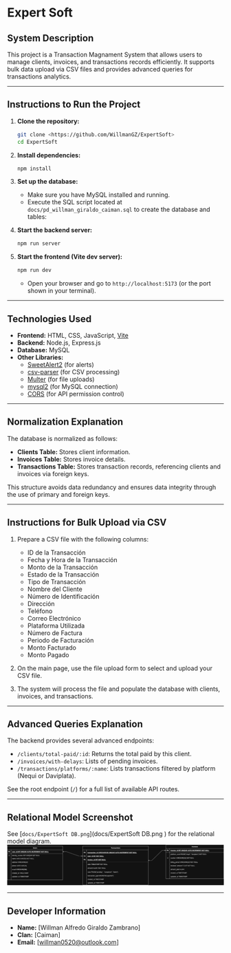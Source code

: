 # Expert Soft

## System Description

This project is a Transaction Magnament System that allows users to manage clients, invoices, and transactions records efficiently. It supports bulk data upload via CSV files and provides advanced queries for transactions analytics.

---

## Instructions to Run the Project

1. **Clone the repository:**
	```sh
	git clone <https://github.com/WillmanGZ/ExpertSoft>
	cd ExpertSoft
	```

2. **Install dependencies:**
	```sh
	npm install
	```

3. **Set up the database:**
	- Make sure you have MySQL installed and running.
	- Execute the SQL script located at `docs/pd_willman_giraldo_caiman.sql` to create the database and tables:

4. **Start the backend server:**
	```sh
	npm run server
	```

5. **Start the frontend (Vite dev server):**
	```sh
	npm run dev
	```
	- Open your browser and go to `http://localhost:5173` (or the port shown in your terminal).

---

## Technologies Used

- **Frontend:** HTML, CSS, JavaScript, [Vite](https://vitejs.dev/)
- **Backend:** Node.js, Express.js
- **Database:** MySQL
- **Other Libraries:** 
  - [SweetAlert2](https://sweetalert2.github.io/) (for alerts)
  - [csv-parser](https://www.npmjs.com/package/csv-parser) (for CSV processing)
  - [Multer](https://www.npmjs.com/package/multer) (for file uploads)
  - [mysql2](https://www.npmjs.com/package/mysql2) (for MySQL connection)
  - [CORS](https://www.npmjs.com/package/cors) (for API permission control)

---

## Normalization Explanation

The database is normalized as follows:

- **Clients Table:** Stores client information.
- **Invoices Table:** Stores invoice details.
- **Transactions Table:** Stores transaction records, referencing clients and invoices via foreign keys.

This structure avoids data redundancy and ensures data integrity through the use of primary and foreign keys.

---

## Instructions for Bulk Upload via CSV

1. Prepare a CSV file with the following columns:
	- ID de la Transacción
	- Fecha y Hora de la Transacción
	- Monto de la Transacción
	- Estado de la Transacción
	- Tipo de Transacción
	- Nombre del Cliente
	- Número de Identificación
	- Dirección
	- Teléfono
	- Correo Electrónico
	- Plataforma Utilizada
	- Número de Factura
	- Periodo de Facturación
	- Monto Facturado
	- Monto Pagado

2. On the main page, use the file upload form to select and upload your CSV file.

3. The system will process the file and populate the database with clients, invoices, and transactions.

---

## Advanced Queries Explanation

The backend provides several advanced endpoints:

- `/clients/total-paid/:id`: Returns the total paid by this client.
- `/invoices/with-delays`: Lists of pending invoices.
- `/transactions/platforms/:name`: Lists transactions filtered by platform (Nequi or Daviplata).

See the root endpoint (`/`) for a full list of available API routes.

---

## Relational Model Screenshot

See [`docs/ExpertSoft DB.png`](docs/ExpertSoft DB.png ) for the relational model diagram.
<img src="./docs/ExpertSoft DB.png">

---

## Developer Information

- **Name:** [Willman Alfredo Giraldo Zambrano]
- **Clan:** [Caiman]
- **Email:** [willman0520@outlook.com]